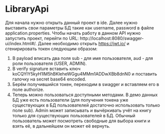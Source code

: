 # LibraryApi
Для начала нужно открыть данный проект в ide.
Далее нужно выставить свои параметры БД такие как username, password в файле application.properties.
Чтобы начать работу в данном API нужно запустить проект, перейти по URL: http://localhost:8080/swagger-ui/index.html#/. Далее необходимо открыть https://jwt.io/ и сгенирировать токен следующим образом:
1. В payload вписать два поля sub - для имя пользователя, aud - для роли пользователя (USER, ADMIN).
2. В verify signature вставить ключ koCQYlY5kyH1lM5hBKleheWGgu4MMm1ADDwXBb8dnN0 и поставить галочку на secret base64 encoded.
3. Берём получившийся токен, переходим в swagger и вставляем его в поле authorize.
4. Теперь можно пользоваться доступными методами.
В демо данных БД уже есть пользователи (для получения токена уже существующих в БД пользователей достаточно использовать только поле sub). Admin может записывать и вычёркивать учёт на книгу только для существующих пользователей в БД. Обычный пользователь может посмотреть свободные для выбора книги и взять её, в дальнейшем он может её вернуть. 
